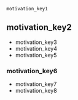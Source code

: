 ```ngMeta
motivation_key1
```
## motivation_key2
* motivation_key3
* motivation_key4
* motivation_key5
### motivation_key6
* motivation_key7
* motivation_key8
